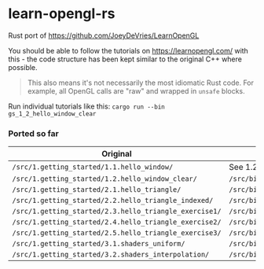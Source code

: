 # learn-opengl-rs
Rust port of https://github.com/JoeyDeVries/LearnOpenGL

You should be able to follow the tutorials on https://learnopengl.com/ with this - the code structure has been kept similar to the original C++ where possible.
> This also means it's not necessarily the most idiomatic Rust code. For example, all OpenGL calls are "raw" and wrapped in `unsafe` blocks.

Run individual tutorials like this:
`cargo run --bin gs_1_2_hello_window_clear`

### Ported so far
| Original | Port |
| --- | --- |
|`/src/1.getting_started/1.1.hello_window/` | See 1.2 (same with just 2 code lines more) |
| `/src/1.getting_started/1.2.hello_window_clear/` | `/src/bin/gs_1_2_hello_window_clear.rs` |
| `/src/1.getting_started/2.1.hello_triangle/` | `/src/bin/gs_2_1_hello_triangle.rs` |
| `/src/1.getting_started/2.2.hello_triangle_indexed/` | `/src/bin/gs_2_2_hello_triangle_indexed.rs` |
| `/src/1.getting_started/2.3.hello_triangle_exercise1/` | `/src/bin/gs_2_3_hello_triangle_exercise1.rs` |
| `/src/1.getting_started/2.4.hello_triangle_exercise2/` | `/src/bin/gs_2_4_hello_triangle_exercise2.rs` |
| `/src/1.getting_started/2.5.hello_triangle_exercise3/` | `/src/bin/gs_2_5_hello_triangle_exercise3.rs` |
| `/src/1.getting_started/3.1.shaders_uniform/` | `/src/bin/gs_3_1_shaders_uniform.rs` |
| `/src/1.getting_started/3.2.shaders_interpolation/` | `/src/bin/gs_3_2_shaders_interpolation.rs` |
